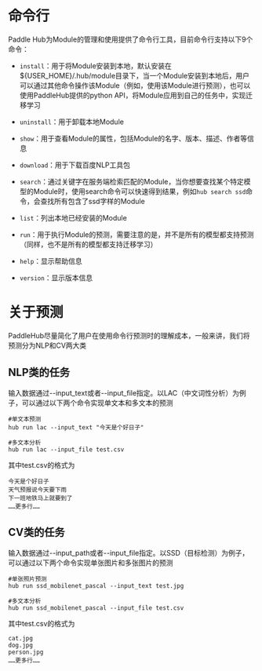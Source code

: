 # 命令行
Paddle Hub为Module的管理和使用提供了命令行工具，目前命令行支持以下9个命令：

* `install`：用于将Module安装到本地，默认安装在${USER_HOME}/.hub/module目录下，当一个Module安装到本地后，用户可以通过其他命令操作该Module（例如，使用该Module进行预测），也可以使用PaddleHub提供的python API，将Module应用到自己的任务中，实现迁移学习

* `uninstall`：用于卸载本地Module

* `show`：用于查看Module的属性，包括Module的名字、版本、描述、作者等信息

* `download`：用于下载百度NLP工具包

* `search`：通过关键字在服务端检索匹配的Module，当你想要查找某个特定模型的Module时，使用search命令可以快速得到结果，例如`hub search ssd`命令，会查找所有包含了ssd字样的Module

* `list`：列出本地已经安装的Module

* `run`：用于执行Module的预测，需要注意的是，并不是所有的模型都支持预测（同样，也不是所有的模型都支持迁移学习）

* `help`：显示帮助信息

* `version`：显示版本信息

# 关于预测
PaddleHub尽量简化了用户在使用命令行预测时的理解成本，一般来讲，我们将预测分为NLP和CV两大类

## NLP类的任务
输入数据通过--input_text或者--input_file指定。以LAC（中文词性分析）为例子，可以通过以下两个命令实现单文本和多文本的预测
```shell
#单文本预测
hub run lac --input_text "今天是个好日子"
```
```shell
#多文本分析
hub run lac --input_file test.csv
```
其中test.csv的格式为
```
今天是个好日子
天气预报说今天要下雨
下一班地铁马上就要到了
……更多行……
```
## CV类的任务
输入数据通过--input_path或者--input_file指定。以SSD（目标检测）为例子，可以通过以下两个命令实现单张图片和多张图片的预测
```shell
#单张照片预测
hub run ssd_mobilenet_pascal --input_text test.jpg
```
```shell
#多文本分析
hub run ssd_mobilenet_pascal --input_file test.csv
```
其中test.csv的格式为
```
cat.jpg
dog.jpg
person.jpg
……更多行……
```
